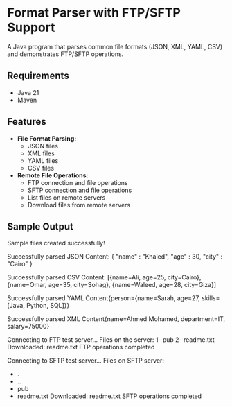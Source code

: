 # Format Parser with FTP/SFTP Support
A Java program that parses common file formats (JSON, XML, YAML, CSV) and demonstrates FTP/SFTP operations.

## Requirements
- Java 21
- Maven

## Features
- **File Format Parsing:**
  - JSON files
  - XML files  
  - YAML files
  - CSV files
- **Remote File Operations:**
  - FTP connection and file operations
  - SFTP connection and file operations
  - List files on remote servers
  - Download files from remote servers

## Sample Output
Sample files created successfully!

Successfully parsed JSON
Content: {
  "name" : "Khaled",
  "age" : 30,
  "city" : "Cairo"
}

Successfully parsed CSV
Content: [{name=Ali, age=25, city=Cairo}, {name=Omar, age=35, city=Sohag}, {name=Waleed, age=28, city=Giza}]

Successfully parsed YAML
Content{person={name=Sarah, age=27, skills=[Java, Python, SQL]}}

Successfully parsed XML
Content{name=Ahmed Mohamed, department=IT, salary=75000}

Connecting to FTP test server...
Files on the server:
1- pub
2- readme.txt
Downloaded: readme.txt
FTP operations completed

Connecting to SFTP test server...
Files on SFTP server:
- .
- ..
- pub
- readme.txt
Downloaded: readme.txt
SFTP operations completed
